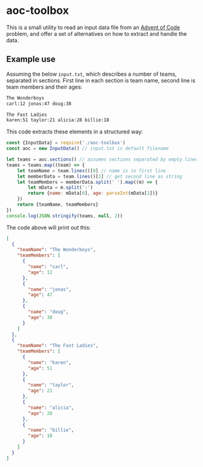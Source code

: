 # aoc-toolbox

This is a small utility to read an input data file from an [Advent of Code](https://adventofcode.com/) problem, and offer a set of alternatives on how to extract and handle the data.

## Example use

Assuming the below `input.txt`, which describes a number of teams, separated in sections. First line in each section is team name, second line is team members and their ages:
```bash
The Wonderboys
carl:12 jonas:47 doug:38

The Fast Ladies
karen:51 taylor:21 alicia:28 billie:18
```

This code extracts these elements in a structured way:

```javascript
const {InputData} = require('./aoc-toolbox')
const aoc = new InputData() // input.txt is default filename

let teams = aoc.sections() // assumes sections separated by empty lines
teams = teams.map((team) => {
    let teamName = team.lines()[0] // name is in first line
    let memberData = team.lines()[1] // get second line as string
    let teamMembers = memberData.split(' ').map((m) => {
        let mData = m.split(':')
        return {name: mData[0], age: parseInt(mData[1])}
    })
    return {teamName, teamMembers}
})
console.log(JSON.stringify(teams, null, 2))
```
The code above will print out this:
```json
[
  {
    "teamName": "The Wonderboys",
    "teamMembers": [
      {
        "name": "carl",
        "age": 12
      },
      {
        "name": "jonas",
        "age": 47
      },
      {
        "name": "doug",
        "age": 38
      }
    ]
  },
  {
    "teamName": "The Fast Ladies",
    "teamMembers": [
      {
        "name": "karen",
        "age": 51
      },
      {
        "name": "taylor",
        "age": 21
      },
      {
        "name": "alicia",
        "age": 28
      },
      {
        "name": "billie",
        "age": 18
      }
    ]
  }
]
```
